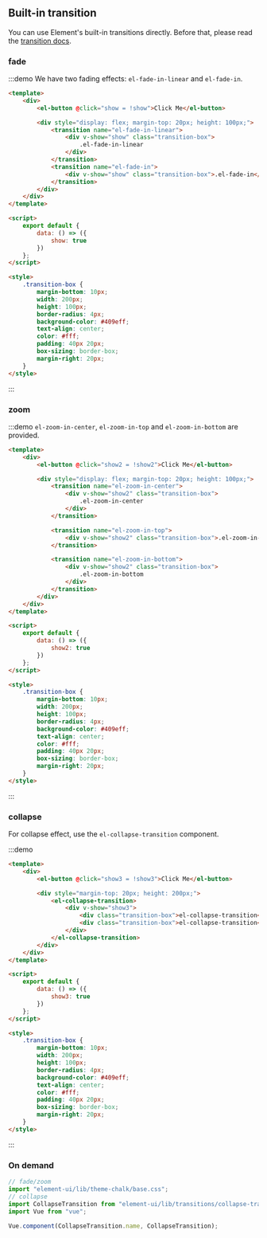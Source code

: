 ## Built-in transition

You can use Element's built-in transitions directly. Before that, please read the [transition docs](https://vuejs.org/v2/api/#transition).

### fade

:::demo We have two fading effects: `el-fade-in-linear` and `el-fade-in`.

```html
<template>
	<div>
		<el-button @click="show = !show">Click Me</el-button>

		<div style="display: flex; margin-top: 20px; height: 100px;">
			<transition name="el-fade-in-linear">
				<div v-show="show" class="transition-box">
					.el-fade-in-linear
				</div>
			</transition>
			<transition name="el-fade-in">
				<div v-show="show" class="transition-box">.el-fade-in</div>
			</transition>
		</div>
	</div>
</template>

<script>
	export default {
		data: () => ({
			show: true
		})
	};
</script>

<style>
	.transition-box {
		margin-bottom: 10px;
		width: 200px;
		height: 100px;
		border-radius: 4px;
		background-color: #409eff;
		text-align: center;
		color: #fff;
		padding: 40px 20px;
		box-sizing: border-box;
		margin-right: 20px;
	}
</style>
```

:::

### zoom

:::demo `el-zoom-in-center`, `el-zoom-in-top` and `el-zoom-in-bottom` are provided.

```html
<template>
	<div>
		<el-button @click="show2 = !show2">Click Me</el-button>

		<div style="display: flex; margin-top: 20px; height: 100px;">
			<transition name="el-zoom-in-center">
				<div v-show="show2" class="transition-box">
					.el-zoom-in-center
				</div>
			</transition>

			<transition name="el-zoom-in-top">
				<div v-show="show2" class="transition-box">.el-zoom-in-top</div>
			</transition>

			<transition name="el-zoom-in-bottom">
				<div v-show="show2" class="transition-box">
					.el-zoom-in-bottom
				</div>
			</transition>
		</div>
	</div>
</template>

<script>
	export default {
		data: () => ({
			show2: true
		})
	};
</script>

<style>
	.transition-box {
		margin-bottom: 10px;
		width: 200px;
		height: 100px;
		border-radius: 4px;
		background-color: #409eff;
		text-align: center;
		color: #fff;
		padding: 40px 20px;
		box-sizing: border-box;
		margin-right: 20px;
	}
</style>
```

:::

### collapse

For collapse effect, use the `el-collapse-transition` component.

:::demo

```html
<template>
	<div>
		<el-button @click="show3 = !show3">Click Me</el-button>

		<div style="margin-top: 20px; height: 200px;">
			<el-collapse-transition>
				<div v-show="show3">
					<div class="transition-box">el-collapse-transition</div>
					<div class="transition-box">el-collapse-transition</div>
				</div>
			</el-collapse-transition>
		</div>
	</div>
</template>

<script>
	export default {
		data: () => ({
			show3: true
		})
	};
</script>

<style>
	.transition-box {
		margin-bottom: 10px;
		width: 200px;
		height: 100px;
		border-radius: 4px;
		background-color: #409eff;
		text-align: center;
		color: #fff;
		padding: 40px 20px;
		box-sizing: border-box;
		margin-right: 20px;
	}
</style>
```

:::

### On demand

```js
// fade/zoom
import "element-ui/lib/theme-chalk/base.css";
// collapse
import CollapseTransition from "element-ui/lib/transitions/collapse-transition";
import Vue from "vue";

Vue.component(CollapseTransition.name, CollapseTransition);
```
